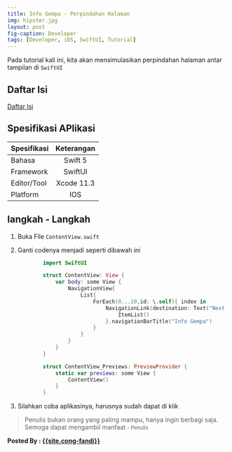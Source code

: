 ```yaml
---
title: Info Gempa - Perpindahan Halaman
img: hipster.jpg
layout: post
fig-caption: Developer
tags: [Developer, iOS, SwiftUI, Tutorial]
---
```


Pada tutorial kali ini, kita akan mensimulasikan perpindahan halaman antar tampilan di `SwiftUI`
<!--more-->

## Daftar Isi ##

[Daftar Isi](https://thengoding.com/2019/12/27/j-info-gempa-daftar-isi/)


## Spesifikasi APlikasi ##

|  Spesifikasi  | Keterangan      |
| :------------ |:---------------:|
|  Bahasa       | Swift 5         |
| Framework     | SwiftUI         |
| Editor/Tool   | Xcode 11.3      |
| Platform      | IOS             | 


## langkah - Langkah ##

1. Buka File `ContentView.swift`
   
2. Ganti codenya menjadi seperti dibawah ini

    ```swift
            import SwiftUI

            struct ContentView: View {
                var body: some View {
                    NavigationView{
                        List{
                            ForEach(0...10,id: \.self){ index in
                                NavigationLink(destination: Text("Next Page")){
                                    ItemList()
                                }.navigationBarTitle("Info Gempa")
                            }
                        }
                    }
                }
            }

            struct ContentView_Previews: PreviewProvider {
                static var previews: some View {
                    ContentView()
                }
            }
    ```

3. Silahkan coba aplikasinya, harusnya sudah dapat di klik



>Penulis bukan orang yang paling mampu, hanya ingin berbagi saja. Semoga dapat mengambil manfaat<small> - Penulis</small>


<b>Posted By : <a href="{{site.cong-url}}">{{site.cong-fandi}}</a></b>